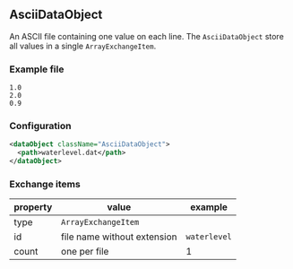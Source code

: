 ## AsciiDataObject
An ASCII file containing one value on each line. The `AsciiDataObject` store all values in a single `ArrayExchangeItem`.

### Example file

```
1.0
2.0
0.9
```

### Configuration

```xml
<dataObject className="AsciiDataObject">
  <path>waterlevel.dat</path>
</dataObject>
```

### Exchange items

| property | value                         | example  |
| -------- | ----------------------------- | -------- |
| type     | `ArrayExchangeItem`           |          |
| id       | file name without extension   | `waterlevel` |
| count    | one per file                  | 1        |



